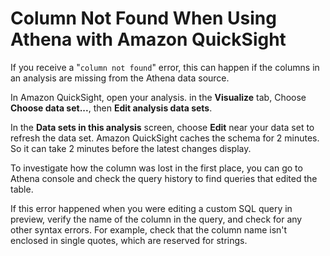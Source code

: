 # Column Not Found When Using Athena with Amazon QuickSight<a name="troubleshoot-athena-column-not-found"></a>

If you receive a "`column not found`" error, this can happen if the columns in an analysis are missing from the Athena data source\. 

In Amazon QuickSight, open your analysis\. in the **Visualize** tab, Choose **Choose data set\.\.\.**, then **Edit analysis data sets**\. 

In the **Data sets in this analysis** screen, choose **Edit** near your data set to refresh the data set\. Amazon QuickSight caches the schema for 2 minutes\. So it can take 2 minutes before the latest changes display\. 

To investigate how the column was lost in the first place, you can go to Athena console and check the query history to find queries that edited the table\.

If this error happened when you were editing a custom SQL query in preview, verify the name of the column in the query, and check for any other syntax errors\. For example, check that the column name isn't enclosed in single quotes, which are reserved for strings\.